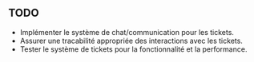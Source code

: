 ## TODO
- Implémenter le système de chat/communication pour les tickets.
- Assurer une tracabilité appropriée des interactions avec les tickets.
- Tester le système de tickets pour la fonctionnalité et la performance.
